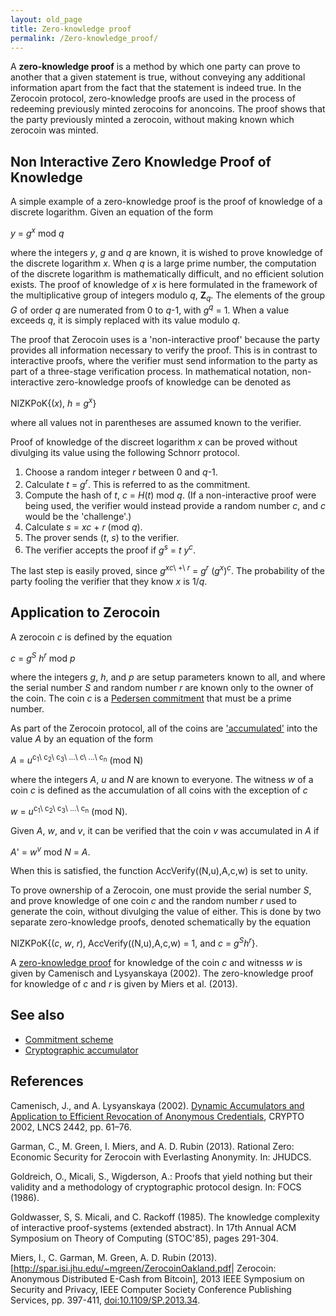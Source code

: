 ```yaml
---
layout: old_page
title: Zero-knowledge proof
permalink: /Zero-knowledge_proof/
---
```


A **zero-knowledge proof** is a method by which one party can prove to another that a given statement is true, without conveying any additional information apart from the fact that the statement is indeed true. In the Zerocoin protocol, zero-knowledge proofs are used in the process of redeeming previously minted zerocoins for anoncoins. The proof shows that the party previously minted a zerocoin, without making known which zerocoin was minted.

Non Interactive Zero Knowledge Proof of Knowledge
-------------------------------------------------

A simple example of a zero-knowledge proof is the proof of knowledge of a discrete logarithm. Given an equation of the form


*y* = *g*<sup>*x*</sup> mod *q*

where the integers *y*, *g* and *q* are known, it is wished to prove knowledge of the discrete logarithm *x*. When *q* is a large prime number, the computation of the discrete logarithm is mathematically difficult, and no efficient solution exists. The proof of knowledge of *x* is here formulated in the framework of the multiplicative group of integers modulo *q*, **Z**<sub>*q*</sub>. The elements of the group *G* of order *q* are numerated from 0 to *q*-1, with *g*<sup>*q*</sup> = 1. When a value exceeds *q*, it is simply replaced with its value modulo *q*.

The proof that Zerocoin uses is a 'non-interactive proof' because the party provides all information necessary to verify the proof. This is in contrast to interactive proofs, where the verifier must send information to the party as part of a three-stage verification process. In mathematical notation, non-interactive zero-knowledge proofs of knowledge can be denoted as


NIZKPoK{(*x*), *h* = *g*<sup>*x*</sup>}

where all values not in parentheses are assumed known to the verifier.

Proof of knowledge of the discreet logarithm *x* can be proved without divulging its value using the following Schnorr protocol.

1.  Choose a random integer *r* between 0 and *q*-1.
2.  Calculate *t* = *g*<sup>*r*</sup>. This is referred to as the commitment.
3.  Compute the hash of *t*, *c* = *H*(*t*) mod *q*. (If a non-interactive proof were being used, the verifier would instead provide a random number *c*, and *c* would be the 'challenge'.)
4.  Calculate *s* = *xc* + *r* (mod *q*).
5.  The prover sends (*t*, *s*) to the verifier.
6.  The verifier accepts the proof if *g*<sup>*s*</sup> = *t* *y*<sup>*c*</sup>.

The last step is easily proved, since *g*<sup>*xc*\ +\ *r*</sup> = *g*<sup>*r*</sup> (*g*<sup>*x*</sup>)<sup>*c*</sup>. The probability of the party fooling the verifier that they know *x* is 1/*q*.

Application to Zerocoin
-----------------------

A zerocoin *c* is defined by the equation


*c* = *g*<sup>*S*</sup> *h*<sup>*r*</sup> mod *p*

where the integers *g*, *h*, and *p* are setup parameters known to all, and where the serial number *S* and random number *r* are known only to the owner of the coin. The coin *c* is a [Pedersen commitment](/Commitment_scheme "wikilink") that must be a prime number.

As part of the Zerocoin protocol, all of the coins are ['accumulated'](/Cryptographic_accumulator "wikilink") into the value *A* by an equation of the form


*A* = *u*<sup>c<sub>1</sub>\ c<sub>2</sub>\ c<sub>3</sub>\ ...\ c\ ...\ c<sub>n</sub></sup> (mod N)

where the integers *A*, *u* and *N* are known to everyone. The witness *w* of a coin *c* is defined as the accumulation of all coins with the exception of *c*


*w* = *u*<sup>c<sub>1</sub>\ c<sub>2</sub>\ c<sub>3</sub>\ ...\ c<sub>n</sub></sup> (mod N).

Given *A*, *w*, and *v*, it can be verified that the coin *v* was accumulated in *A* if


*A*' = *w*<sup>*v*</sup> mod *N* = *A*.

When this is satisfied, the function AccVerify((N,u),A,c,w) is set to unity.

To prove ownership of a Zerocoin, one must provide the serial number *S*, and prove knowledge of one coin *c* and the random number *r* used to generate the coin, without divulging the value of either. This is done by two separate zero-knowledge proofs, denoted schematically by the equation


NIZKPoK{(*c*, *w*, *r*), AccVerify((N,u),A,c,w) = 1, and *c* = *g*<sup>*S*</sup>*h*<sup>*r*</sup>}.

A [zero-knowledge proof](/Zero-Knowledge_Proof "wikilink") for knowledge of the coin *c* and witnesss *w* is given by Camenisch and Lysyanskaya (2002). The zero-knowledge proof for knowledge of *c* and *r* is given by Miers et al. (2013).

See also
--------

-   [Commitment scheme](/Commitment_scheme "wikilink")
-   [Cryptographic accumulator](/Cryptographic_accumulator "wikilink")

References
----------

Camenisch, J., and A. Lysyanskaya (2002). [Dynamic Accumulators and Application to Efficient Revocation of Anonymous Credentials](http://cs.brown.edu/people/anna/papers/camlys02.pdf), CRYPTO 2002, LNCS 2442, pp. 61–76.

Garman, C., M. Green, I. Miers, and A. D. Rubin (2013). Rational Zero: Economic Security for Zerocoin with Everlasting Anonymity. In: JHUDCS.

Goldreich, O., Micali, S., Wigderson, A.: Proofs that yield nothing but their validity and a methodology of cryptographic protocol design. In: FOCS (1986).

Goldwasser, S, S. Micali, and C. Rackoff (1985). The knowledge complexity of interactive proof-systems (extended abstract). In 17th Annual ACM Symposium on Theory of Computing (STOC'85), pages 291-304.

Miers, I., C. Garman, M. Green, A. D. Rubin (2013). \[<http://spar.isi.jhu.edu/~mgreen/ZerocoinOakland.pdf>| Zerocoin: Anonymous Distributed E-Cash from Bitcoin\], 2013 IEEE Symposium on Security and Privacy, IEEE Computer Society Conference Publishing Services, pp. 397-411, <doi:10.1109/SP.2013.34>.